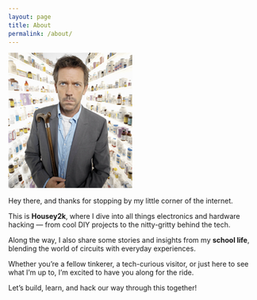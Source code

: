 ```yaml
---
layout: page
title: About
permalink: /about/
---
```


![dr house :3](/post-img/housey2k.png "this is me btw :3 if u even care ^_^")

Hey there, and thanks for stopping by my little corner of the internet.

This is **Housey2k**, where I dive into all things electronics and hardware hacking — from cool DIY projects to the nitty-gritty behind the tech.

Along the way, I also share some stories and insights from my **school life**, blending the world of circuits with everyday experiences.

Whether you’re a fellow tinkerer, a tech-curious visitor, or just here to see what I’m up to, I’m excited to have you along for the ride.

Let’s build, learn, and hack our way through this together!

